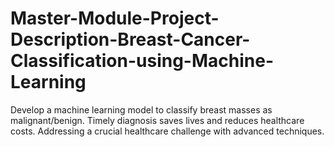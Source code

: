 # Master-Module-Project-Description-Breast-Cancer-Classification-using-Machine-Learning
Develop a machine learning model to classify breast masses as malignant/benign. Timely diagnosis saves lives and reduces healthcare costs. Addressing a crucial healthcare challenge with advanced techniques.
